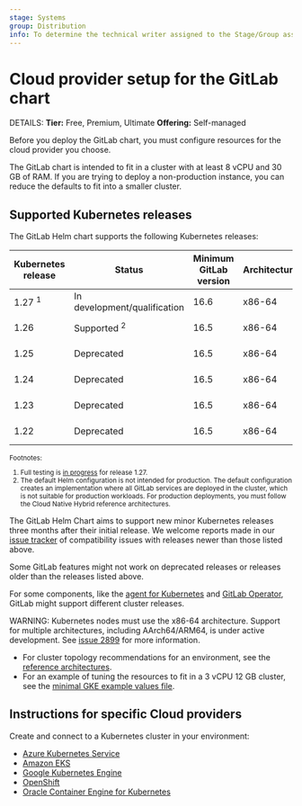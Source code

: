 ```yaml
---
stage: Systems
group: Distribution
info: To determine the technical writer assigned to the Stage/Group associated with this page, see https://handbook.gitlab.com/handbook/product/ux/technical-writing/#assignments
---
```


# Cloud provider setup for the GitLab chart

DETAILS:
**Tier:** Free, Premium, Ultimate
**Offering:** Self-managed

Before you deploy the GitLab chart, you must configure resources for
the cloud provider you choose.

The GitLab chart is intended to fit in a cluster with at least 8 vCPU
and 30 GB of RAM. If you are trying to deploy a non-production instance,
you can reduce the defaults to fit into a smaller cluster.

## Supported Kubernetes releases

The GitLab Helm chart supports the following Kubernetes releases:

| Kubernetes release | Status                       | Minimum GitLab version | Architectures | End of life |
|--------------------|------------------------------|------------------------|---------------|-------------|
| 1.27  <sup>1<sup>  | In development/qualification | 16.6                   | x86-64        | 2024-06-28  |
| 1.26               | Supported   <sup>2<sup>      | 16.5                   | x86-64        | 2024-02-28  |
| 1.25               | Deprecated                   | 16.5                   | x86-64        | 2023-10-28  |
| 1.24               | Deprecated                   | 16.5                   | x86-64        | 2023-07-28  |
| 1.23               | Deprecated                   | 16.5                   | x86-64        | 2023-02-28  |
| 1.22               | Deprecated                   | 16.5                   | x86-64        | 2022-10-28  |

<html>
<small>Footnotes:
  <ol>
    <li>Full testing is <a href="https://gitlab.com/groups/gitlab-org/-/epics/11320">in progress</a> for release 1.27.</li>
    <li>The default Helm configuration is not intended for production. The default configuration creates an implementation where all GitLab services are deployed in the cluster, which is not suitable for production workloads. For production deployments, you must follow the Cloud Native Hybrid reference architectures.</li>
  </ol>
</small>
</html>

The GitLab Helm Chart aims to support new minor Kubernetes releases three months after their initial release.
We welcome reports made in our [issue tracker](https://gitlab.com/gitlab-org/charts/gitlab/-/issues) of compatibility issues with releases newer than those listed above.

Some GitLab features might not work on deprecated releases or releases older than the releases listed above.

For some components, like the [agent for Kubernetes](https://docs.gitlab.com/ee/user/clusters/agent/#gitlab-agent-for-kubernetes-supported-cluster-versions) and [GitLab Operator](https://docs.gitlab.com/operator/installation.html#kubernetes), GitLab might support different cluster releases.

WARNING:
Kubernetes nodes must use the x86-64 architecture.
Support for multiple architectures, including AArch64/ARM64, is under active development.
See [issue 2899](https://gitlab.com/gitlab-org/charts/gitlab/-/issues/2899) for more information.

- For cluster topology recommendations for an environment, see the
  [reference architectures](https://docs.gitlab.com/ee/administration/reference_architectures/#available-reference-architectures).
- For an example of tuning the resources to fit in a 3 vCPU 12 GB cluster, see the
  [minimal GKE example values file](https://gitlab.com/gitlab-org/charts/gitlab/tree/master/examples/values-gke-minimum.yaml).

## Instructions for specific Cloud providers

Create and connect to a Kubernetes cluster in your environment:

- [Azure Kubernetes Service](aks.md)
- [Amazon EKS](eks.md)
- [Google Kubernetes Engine](gke.md)
- [OpenShift](openshift.md)
- [Oracle Container Engine for Kubernetes](oke.md)
